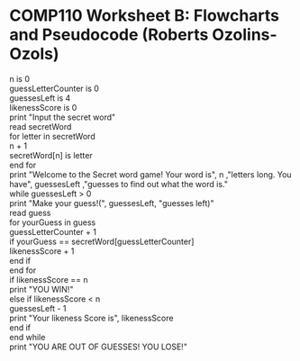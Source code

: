 # COMP110 Worksheet B: Flowcharts and Pseudocode (Roberts Ozolins-Ozols)

n is 0  
guessLetterCounter is 0  
guessesLeft is 4  
likenessScore is 0  
print "Input the secret word"  
read secretWord  
for letter in secretWord  
    n + 1  
    secretWord[n] is letter  
end for  
print "Welcome to the Secret word game! Your word is", n ,"letters long. You have", guessesLeft ,"guesses to find out what the word is."  
while guessesLeft > 0  
    print "Make your guess!(", guessesLeft, "guesses left)"  
    read guess  
    for yourGuess in guess  
        guessLetterCounter + 1  
        if yourGuess == secretWord[guessLetterCounter]  
            likenessScore + 1  
        end if  
    end for  
    if likenessScore == n  
        print "YOU WIN!"  
    else if likenessScore < n  
        guessesLeft - 1  
        print "Your likeness Score is", likenessScore  
    end if  
end while  
print "YOU ARE OUT OF GUESSES! YOU LOSE!"  
